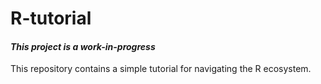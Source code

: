 # R-tutorial
#### *This project is a work-in-progress*

This repository contains a simple tutorial for navigating the R ecosystem.
